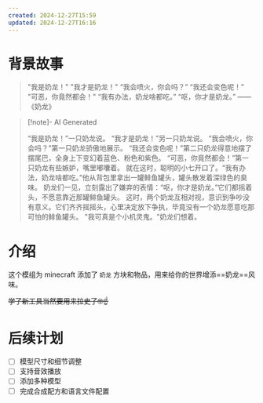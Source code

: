 ```yaml
---
created: 2024-12-27T15:59
updated: 2024-12-27T16:16
---
```


# 背景故事

> 
> "我是奶龙！"
> "我才是奶龙！"
> “我会喷火，你会吗？”
> “我还会变色呢！”
> "可恶，你竟然都会！"
> “我有办法，奶龙啥都吃。”
> “呕，你才是奶龙。”
> ——《奶龙》

> [!note]- AI Generated
> 
> “我是奶龙！”一只奶龙说。
> “我才是奶龙！”另一只奶龙说。
> “我会喷火，你会吗？”第一只奶龙骄傲地展示。
> “我还会变色呢！”第二只奶龙得意地摆了摆尾巴，全身上下变幻着蓝色、粉色和紫色。
> “可恶，你竟然都会！”第一只奶龙有些嫉妒，嘴里嘟囔着。
> 就在这时，聪明的小七开口了。“我有办法，奶龙啥都吃。”他从背包里拿出一罐鲱鱼罐头，罐头散发着深绿色的臭味。
> 奶龙们一见，立刻露出了嫌弃的表情：“呕，你才是奶龙。”它们都摇着头，不愿意靠近那罐鲱鱼罐头。
> 这时，两个奶龙互相对视，意识到争吵没有意义。它们齐齐摇摇头，心里决定放下争执，毕竟没有一个奶龙愿意吃那可怕的鲱鱼罐头。
> "我可真是个小机灵鬼。"奶龙们想着。


# 介绍

这个模组为 minecraft 添加了 `奶龙` 方块和物品，用来给你的世界增添==奶龙==风味。

~~学了新工具当然要用来拉史了🤓☝~~

# 后续计划
- [ ] 模型尺寸和细节调整
- [ ] 支持音效播放
- [ ] 添加多种模型
- [ ] 完成合成配方和语言文件配置
